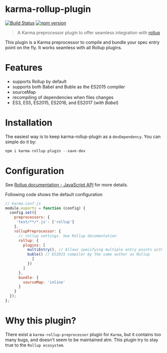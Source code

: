 # karma-rollup-plugin

[![Build Status](https://travis-ci.org/Kflash/karma-rollup-plugin.svg?branch=master)](https://travis-ci.org/Kflash/karma-rollup-plugin)
[![npm version](https://img.shields.io/npm/v/karma-rollup-plugin.svg)](https://www.npmjs.org/package/karma-rollup-plugin)

> A Karma preprocessor plugin to offer seamless integration with [rollup](http://rollupjs.org/)

This plugin is a Karma preprocessor to compile and bundle your spec entry point on the fly. It works seamless with all Rollup plugins.

# Features
  
  - supports Rollup by default
  - supports both Babel and Buble as the ES2015 compiler
  - sourceMap
  - recompiling of dependencies when files changes
  - ES3, ES5, ES2015, ES2016, and ES2017 (*with Babel*)

# Installation

The easiest way is to keep karma-rollup-plugin as a `devDependency`. You can simple do it by:

```js
npm i karma-rollup-plugin --save-dev
```

# Configuration

See [Rollup documentation - JavaScript API](https://github.com/rollup/rollup/wiki/JavaScript-API) for more details.

Following code shows the default configuration

```js
// karma.conf.js
module.exports = function (config) {
  config.set({
    preprocessors: {
     'test/**/*.js': ['rollup']
    },
    rollupPreprocessor: {
      // rollup settings. See Rollup documentation
      rollup: {
        plugins: [
          multiEntry(), // Allows specifying multiple entry points with rollup.
          buble() // ES2015 compiler by the same author as Rollup
            ]
          })
        ]
      },
      bundle: {
        sourceMap: 'inline'
      }
    }
  });
};
```

# Why this plugin?

There exist a `karma-rollup-preprocessor` plugin for `Karma`, but it contains too many bugs, and doesn't seem to be maintained atm. 
This plugin try to stay true to the `Rollup ecosystem`.
